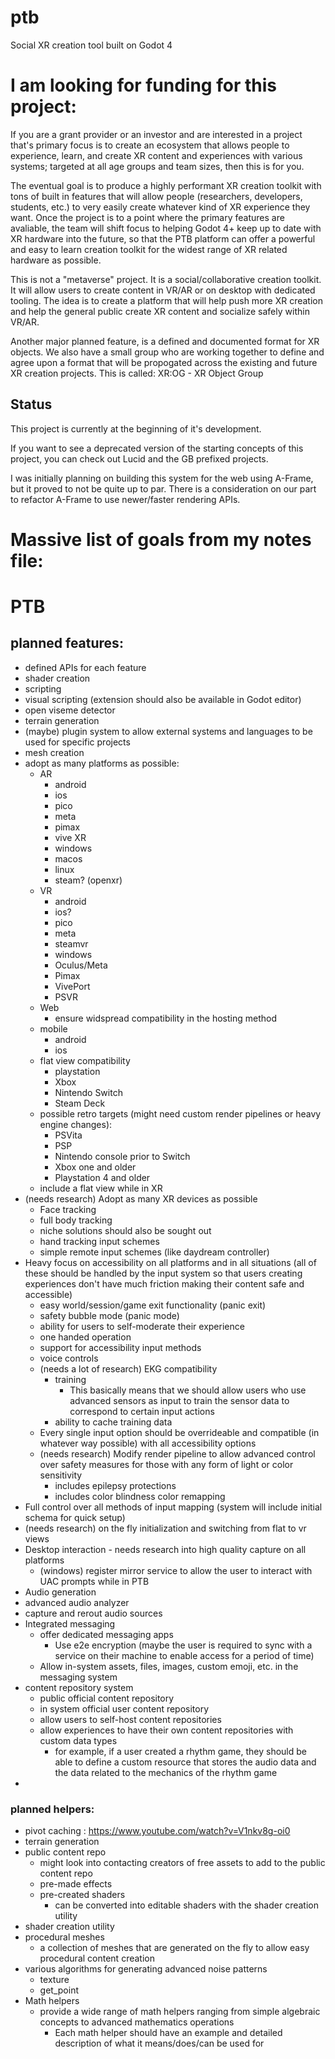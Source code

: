 # ptb
Social XR creation tool built on Godot 4

# I am looking for funding for this project:

If you are a grant provider or an investor and are interested
in a project that's primary focus is to create an ecosystem
that allows people to experience, learn, and create XR
content and experiences with various systems; targeted 
at all age groups and team sizes, then this is for you.

The eventual goal is to produce a highly performant XR
creation toolkit with tons of built in features that will
allow people (researchers, developers, students, etc.) to 
very easily create whatever kind of XR experience they want.
Once the project is to a point where the primary features are
avaliable, the team will shift focus to helping Godot 4+ 
keep up to date with XR hardware into the future, so that
the PTB platform can offer a powerful and easy to learn
creation toolkit for the widest range of XR related hardware as
possible.

This is not a "metaverse" project. It is a social/collaborative
creation toolkit. It will allow users to create content in VR/AR
or on desktop with dedicated tooling. The idea is to create a
platform that will help push more XR creation and help the 
general public create XR content and socialize safely within
VR/AR. 

Another major planned feature, is a defined and documented format
for XR objects. We also have a small group who are working together
to define and agree upon a format that will be propogated across
the existing and future XR creation projects. This is called:
XR:OG - XR Object Group

## Status

This project is currently at the beginning of it's development.

If you want to see a deprecated version of the starting concepts of this project,
you can check out Lucid and the GB prefixed projects. 

I was initially planning on building this system for the web using A-Frame, but it
proved to not be quite up to par. There is a consideration on our part to refactor
A-Frame to use newer/faster rendering APIs.


# Massive list of goals from my notes file:
# PTB

## planned features:

- defined APIs for each feature
- shader creation
- scripting
- visual scripting (extension should also be available in Godot editor)
- open viseme detector
- terrain generation
- (maybe) plugin system to allow external systems and languages to be used for specific projects
- mesh creation
- adopt as many platforms as possible:
  - AR
    - android
    - ios
    - pico
    - meta
    - pimax
    - vive XR
    - windows
    - macos
    - linux
    - steam? (openxr)
  - VR
    - android
    - ios?
    - pico
    - meta
    - steamvr
    - windows
    - Oculus/Meta
    - Pimax
    - VivePort
    - PSVR
  - Web
    - ensure widspread compatibility in the hosting method
  - mobile
    - android
    - ios
  - flat view compatibility
    - playstation
    - Xbox
    - Nintendo Switch
    - Steam Deck
  - possible retro targets (might need custom render pipelines or heavy engine changes):
    - PSVita
    - PSP
    - Nintendo console prior to Switch
    - Xbox one and older
    - Playstation 4 and older
  - include a flat view while in XR
- (needs research) Adopt as many XR devices as possible
  - Face tracking
  - full body tracking
  - niche solutions should also be sought out
  - hand tracking input schemes
  - simple remote input schemes (like daydream controller)
- Heavy focus on accessibility on all platforms and in all situations (all of these should be handled by the input system so that users creating experiences don't have much friction making their content safe and accessible)
  - easy world/session/game exit functionality (panic exit)
  - safety bubble mode (panic mode)
  - ability for users to self-moderate their experience
  - one handed operation
  - support for accessibility input methods
  - voice controls
  - (needs a lot of research) EKG compatibility
    - training
      - This basically means that we should allow users who use advanced sensors as input to train the sensor data to correspond to certain input actions
    - ability to cache training data
  - Every single input option should be overrideable and compatible (in whatever way possible) with all accessibility options
  - (needs research) Modify render pipeline to allow advanced control over safety measures for those with any form of light or color sensitivity
    - includes epilepsy protections
    - includes color blindness color remapping
- Full control over all methods of input mapping (system will include initial schema for quick setup)
- (needs research) on the fly initialization and switching from flat to vr views
- Desktop interaction - needs research into high quality capture on all platforms
  - (windows) register mirror service to allow the user to interact with UAC prompts while in PTB
- Audio generation
- advanced audio analyzer
- capture and rerout audio sources
- Integrated messaging
  - offer dedicated messaging apps
    - Use e2e encryption (maybe the user is required to sync with a service on their machine to enable access for a period of time)
  - Allow in-system assets, files, images, custom emoji, etc. in the messaging system
- content repository system
  - public official content repository
  - in system official user content repository
  - allow users to self-host content repositories
  - allow experiences to have their own content repositories with custom data types
    - for example, if a user created a rhythm game, they should be able to define a custom resource that stores the audio data and the data related to the mechanics of the rhythm game
- 

### planned helpers:

- pivot caching : https://www.youtube.com/watch?v=V1nkv8g-oi0
- terrain generation
- public content repo
  - might look into contacting creators of free assets to add to the public content repo
  - pre-made effects
  - pre-created shaders
    - can be converted into editable shaders with the shader creation utility
- shader creation utility
- procedural meshes
  - a collection of meshes that are generated on the fly to allow easy procedural content creation
- various algorithms for generating advanced noise patterns
  - texture
  - get_point
- Math helpers
  - provide a wide range of math helpers ranging from simple algebraic concepts to advanced mathematics operations
    - Each math helper should have an example and detailed description of what it means/does/can be used for
